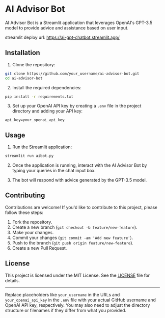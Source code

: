# AI Advisor Bot

AI Advisor Bot is a Streamlit application that leverages OpenAI's GPT-3.5 model to provide advice and assistance based on user input.

streamlit deploy url: https://ai-gpt-chatbot.streamlit.app/
## Installation

1. Clone the repository:

```bash
git clone https://github.com/your_username/ai-advisor-bot.git
cd ai-advisor-bot
```

2. Install the required dependencies:

```bash
pip install -r requirements.txt
```

3. Set up your OpenAI API key by creating a `.env` file in the project directory and adding your API key:

```
api_key=your_openai_api_key
```

## Usage

1. Run the Streamlit application:

```bash
streamlit run aibot.py
```

2. Once the application is running, interact with the AI Advisor Bot by typing your queries in the chat input box.

3. The bot will respond with advice generated by the GPT-3.5 model.

## Contributing

Contributions are welcome! If you'd like to contribute to this project, please follow these steps:

1. Fork the repository.
2. Create a new branch (`git checkout -b feature/new-feature`).
3. Make your changes.
4. Commit your changes (`git commit -am 'Add new feature'`).
5. Push to the branch (`git push origin feature/new-feature`).
6. Create a new Pull Request.

## License

This project is licensed under the MIT License. See the [LICENSE](LICENSE) file for details.

---

Replace placeholders like `your_username` in the URLs and `your_openai_api_key` in the `.env` file with your actual GitHub username and OpenAI API key, respectively. You may also need to adjust the directory structure or filenames if they differ from what you provided.

